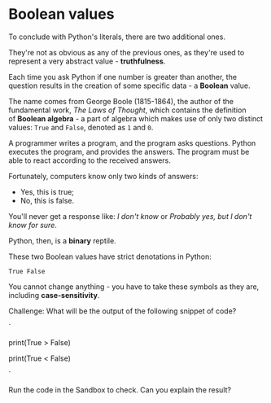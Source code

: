 Boolean values
==============

To conclude with Python's literals, there are two additional ones.

They're not as obvious as any of the previous ones, as they're used to represent a very abstract value - **truthfulness**.

Each time you ask Python if one number is greater than another, the question results in the creation of some specific data - a **Boolean** value.

The name comes from George Boole (1815-1864), the author of the fundamental work, *The Laws of Thought*, which contains the definition of **Boolean algebra** - a part of algebra which makes use of only two distinct values: `True` and `False`, denoted as `1` and `0`.

A programmer writes a program, and the program asks questions. Python executes the program, and provides the answers. The program must be able to react according to the received answers.

Fortunately, computers know only two kinds of answers:

-   Yes, this is true;
-   No, this is false.

You'll never get a response like: *I don't know* or *Probably yes, but I don't know for sure*.

Python, then, is a **binary** reptile.

These two Boolean values have strict denotations in Python:

`True False`

You cannot change anything - you have to take these symbols as they are, including **case-sensitivity**.

Challenge: What will be the output of the following snippet of code?

`

print(True > False)

print(True < False)

`

Run the code in the Sandbox to check. Can you explain the result?